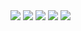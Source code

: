 <img src="https://img.shields.io/badge/next.js-3F5767?style=for-the-badge&logo=next.js&logoColor=black">
<img src="https://img.shields.io/badge/react-61DAFB?style=for-the-badge&logo=react&logoColor=black">
<img src="https://img.shields.io/badge/typescript-3178C6?style=for-the-badge&logo=typescript&logoColor=white">
<img src="https://img.shields.io/badge/vercel-FFE033?style=for-the-badge&logo=vercel&logoColor=white">
<img src="https://img.shields.io/badge/git-F05032?style=for-the-badge&logo=git&logoColor=white">
